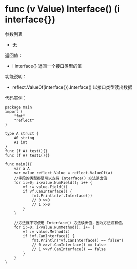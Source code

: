 # func (v Value) Interface() (i interface{})

参数列表

- 无

返回值：

- i interface{} 返回一个接口类型的值
		
功能说明：

- reflect.ValueOf(interface{}).Interface()  以接口类型读出数据

代码实例：
	
	package main
	import (
	    "fmt"
	    "reflect"
	)
	
	type A struct {
		A0 string
		A1 int
	}
	func (f A) test(){}
	func (f A) test1(){}
	
	func main(){
		var a A
		var value reflect.Value = reflect.ValueOf(a)
		//字段的类型都是可以支持 Interface() 方法读出值
		for i:=0; i<value.NumField(); i++ {
			vf := value.Field(i)
			if vf.CanInterface() {
				fmt.Println(vf.Interface())
				// 0 >>0
				// 1 >>0
			}
		}
		
		//方法就不可使用 Interface() 方法读出值，因为方法没有值。
		for i:=0; i<value.NumMethod(); i++ {
			vf := value.Method(i)
			if !vf.CanInterface() {
				fmt.Println("vf.CanInterface() == false")
				// 0 >>vf.CanInterface() == false
				// 1 >>vf.CanInterface() == false
			}
		}
	}
